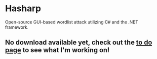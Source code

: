 # Hasharp

Open-source GUI-based wordlist attack utilizing C# and the .NET framework.

## No download available yet, check out the [to do page](https://pra1ries.github.io/Hasharp/todo) to see what I'm working on!
